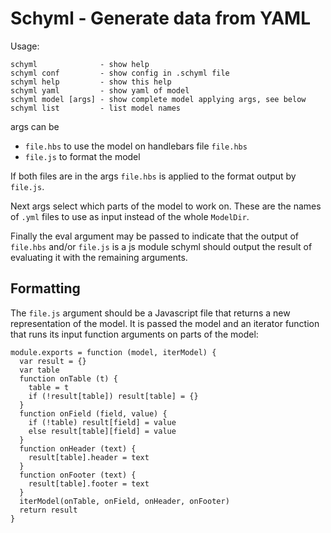 # Schyml - Generate data from YAML

Usage:
    
    schyml              - show help
    schyml conf         - show config in .schyml file
    schyml help         - show this help
    schyml yaml         - show yaml of model
    schyml model [args] - show complete model applying args, see below
    schyml list         - list model names

args can be

  * `file.hbs` to use the model on handlebars file `file.hbs`
  * `file.js` to format the model

If both files are in the args `file.hbs` is applied to the format output by
`file.js`.

Next args select which parts of the model to work on.  These are the names of
`.yml` files to use as input instead of the whole `ModelDir`.

Finally the eval argument may be passed to indicate that the output of
`file.hbs` and/or `file.js` is a js module schyml should output the result of
evaluating it with the remaining arguments.

## Formatting

The `file.js` argument should be a Javascript file that returns a new
representation of the model. It is passed the model and an iterator function
that runs its input function arguments on parts of the model:

	module.exports = function (model, iterModel) {
	  var result = {}
	  var table
	  function onTable (t) {
		table = t
		if (!result[table]) result[table] = {}
	  }
	  function onField (field, value) {
		if (!table) result[field] = value
		else result[table][field] = value
	  }
	  function onHeader (text) {
		result[table].header = text
	  }
	  function onFooter (text) {
		result[table].footer = text
	  }
	  iterModel(onTable, onField, onHeader, onFooter)
	  return result
	}
